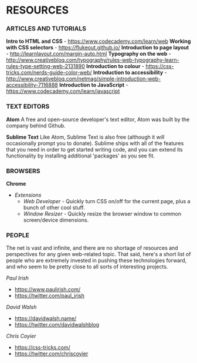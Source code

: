 # RESOURCES


### ARTICLES AND TUTORIALS
**Intro to HTML and CSS**
    - https://www.codecademy.com/learn/web
**Working with CSS selectors**
    - https://flukeout.github.io/
**Introduction to page layout**
    - http://learnlayout.com/margin-auto.html
**Typography on the web**
    - http://www.creativebloq.com/typography/rules-web-typography-learn-rules-type-setting-web-2131890
**Introduction to colour**
    - https://css-tricks.com/nerds-guide-color-web/
**Introduction to accessibility**
    - http://www.creativebloq.com/netmag/simple-introduction-web-accessibility-7116888
**Introduction to JavaScript**
    - https://www.codecademy.com/learn/javascript


### TEXT EDITORS
**Atom**
A free and open-source developer's text editor, Atom was built by the company behind Github.

**Sublime Text**
Like Atom, Sublime Text is also free (although it *will* occasionally prompt you to donate). Sublime ships with all of the features that you need in order to get started writing code, and you can extend its functionality by installing additional 'packages' as you see fit.


### BROWSERS
**Chrome**
- *Extensions*
    - *Web Developer* - Quickly turn CSS on/off for the current page, plus a bunch of other cool stuff.
    - *Window Resizer* - Quickly resize the browser window to common screen/device dimensions.


### PEOPLE
The net is vast and infinite, and there are no shortage of resources and perspectives for any given web-related topic. That said, here's a short list of people who are extremely invested in pushing these technologies forward, and who seem to be pretty close to all sorts of interesting projects.

*Paul Irish*
- https://www.paulirish.com/
- https://twitter.com/paul_irish

*David Walsh*
- https://davidwalsh.name/
- https://twitter.com/davidwalshblog

*Chris Coyier*
- https://css-tricks.com/
- https://twitter.com/chriscoyier